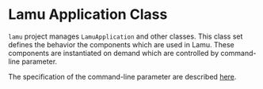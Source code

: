 Lamu Application Class
======================

`lamu` project manages `LamuApplication` and other classes. This class set defines
the behavior the components which are used in Lamu. These components are instantiated on 
demand which are controlled by command-line parameter.

The specification of the command-line parameter are described [here](./docs/arguments.md).  